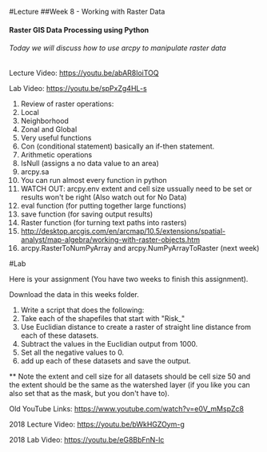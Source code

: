 #Lecture
##Week 8 - Working with Raster Data
#### Raster GIS Data Processing using Python
###### Today we will discuss how to use arcpy to manipulate raster data

Lecture Video: https://youtu.be/abAR8loiTOQ

Lab Video: https://youtu.be/spPxZg4HL-s


1. Review of raster operations:
  1. Local
  2. Neighborhood
  3. Zonal and Global
2. Very useful functions
  1. Con (conditional statement) basically an if-then statement.
  2. Arithmetic operations
  3. IsNull (assigns a no data value to an area)
3. arcpy.sa
  1. You can run almost every function in python
  2. WATCH OUT: arcpy.env extent and cell size ussually need to be set or results won't be right (Also watch out for No Data)
  3. eval function (for putting together large functions)
  4. save function (for saving output results)
  5. Raster function (for turning text paths into rasters)
  6. http://desktop.arcgis.com/en/arcmap/10.5/extensions/spatial-analyst/map-algebra/working-with-raster-objects.htm
  7. arcpy.RasterToNumPyArray and arcpy.NumPyArrayToRaster (next week)

  

#Lab 

Here is your assignment (You have two weeks to finish this assignment).

Download the data in this weeks folder.

1. Write a script that does the following:
  1. Take each of the shapefiles that start with "Risk_"
  2. Use Euclidian distance to create a raster of straight line distance from each of these datasets.
  3. Subtract the values in the Euclidian output from 1000.
  4. Set all the negative values to 0.
  5. add up each of these datasets and save the output.

** Note the extent and cell size for all datasets should be cell size 50 and the extent should be the same as the watershed layer (if you like you can also set that as the mask, but you don't have to).
  
  
Old YouTube Links:  https://www.youtube.com/watch?v=e0V_mMspZc8

2018 Lecture Video: https://youtu.be/bWkHGZOym-g

2018 Lab Video: https://youtu.be/eG8BbFnN-lc

  








  




      
      


